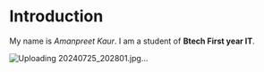 # Introduction

My name is *Amanpreet Kaur*.
I am a student of **Btech First year IT**.

![Uploading 20240725_202801.jpg…]()

